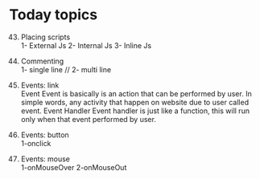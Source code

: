 # Today topics
43. Placing scripts  <br />
    1- External Js
    2- Internal Js
    3- Inline Js
44. Commenting <br />
    1- single line         //
    2- multi line
45. Events: link <br />
    Event 
        Event is basically is an action that can be performed by user.
        In simple words, any activity that happen on website due to user called event.
    Event Handler
        Event handler is just like a function, this will run only when that event performed by user.
46. Events: button <br />
    1-onclick

47. Events: mouse <br />
    1-onMouseOver
    2-onMouseOut